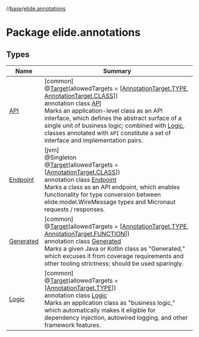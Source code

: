 //[base](../../index.md)/[elide.annotations](index.md)

# Package elide.annotations

## Types

| Name | Summary |
|---|---|
| [API](-a-p-i/index.md) | [common]<br>@[Target](https://kotlinlang.org/api/latest/jvm/stdlib/kotlin.annotation/-target/index.html)(allowedTargets = [[AnnotationTarget.TYPE](https://kotlinlang.org/api/latest/jvm/stdlib/kotlin.annotation/-annotation-target/-t-y-p-e/index.html), [AnnotationTarget.CLASS](https://kotlinlang.org/api/latest/jvm/stdlib/kotlin.annotation/-annotation-target/-c-l-a-s-s/index.html)])<br>annotation class [API](-a-p-i/index.md)<br>Marks an application-level class as an API interface, which defines the abstract surface of a single unit of business logic; combined with [Logic](-logic/index.md), classes annotated with `API` constitute a set of interface and implementation pairs. |
| [Endpoint](-endpoint/index.md) | [jvm]<br>@Singleton<br>@[Target](https://kotlinlang.org/api/latest/jvm/stdlib/kotlin.annotation/-target/index.html)(allowedTargets = [[AnnotationTarget.CLASS](https://kotlinlang.org/api/latest/jvm/stdlib/kotlin.annotation/-annotation-target/-c-l-a-s-s/index.html)])<br>annotation class [Endpoint](-endpoint/index.md)<br>Marks a class as an API endpoint, which enables functionality for type conversion between elide.model.WireMessage types and Micronaut requests / responses. |
| [Generated](-generated/index.md) | [common]<br>@[Target](https://kotlinlang.org/api/latest/jvm/stdlib/kotlin.annotation/-target/index.html)(allowedTargets = [[AnnotationTarget.TYPE](https://kotlinlang.org/api/latest/jvm/stdlib/kotlin.annotation/-annotation-target/-t-y-p-e/index.html), [AnnotationTarget.FUNCTION](https://kotlinlang.org/api/latest/jvm/stdlib/kotlin.annotation/-annotation-target/-f-u-n-c-t-i-o-n/index.html)])<br>annotation class [Generated](-generated/index.md)<br>Marks a given Java or Kotlin class as &quot;Generated,&quot; which excuses it from coverage requirements and other tooling strictness; should be used sparingly. |
| [Logic](-logic/index.md) | [common]<br>@[Target](https://kotlinlang.org/api/latest/jvm/stdlib/kotlin.annotation/-target/index.html)(allowedTargets = [[AnnotationTarget.TYPE](https://kotlinlang.org/api/latest/jvm/stdlib/kotlin.annotation/-annotation-target/-t-y-p-e/index.html)])<br>annotation class [Logic](-logic/index.md)<br>Marks an application class as &quot;business logic,&quot; which automatically makes it eligible for dependency injection, autowired logging, and other framework features. |
